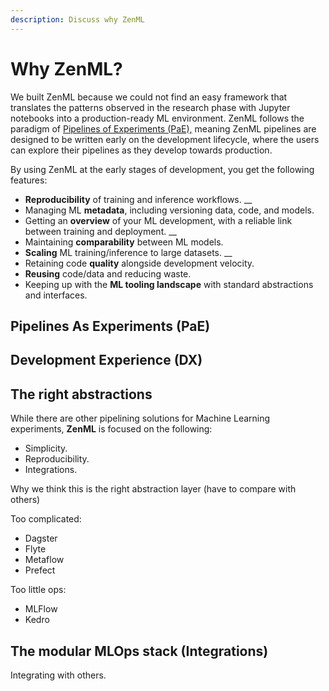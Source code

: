 ```yaml
---
description: Discuss why ZenML
---
```


# Why ZenML?

We built ZenML because we could not find an easy framework that translates the patterns observed in the research phase with Jupyter notebooks into a production-ready ML environment. ZenML follows the paradigm of [Pipelines of Experiments \(PaE\),](why-zenml.md#pipelines-as-experiments-pae) meaning ZenML pipelines are designed to be written early on the development lifecycle, where the users can explore their pipelines as they develop towards production.

By using ZenML at the early stages of development, you get the following features:

* **Reproducibility** of training and inference workflows.  __
* Managing ML **metadata**, including versioning data, code, and models.  
* Getting an **overview** of your ML development, with a reliable link between training and deployment.  __
* Maintaining **comparability** between ML models.  
* **Scaling** ML training/inference to large datasets.  __
* Retaining code **quality** alongside development velocity.  
* **Reusing** code/data and reducing waste. 
* Keeping up with the **ML tooling landscape** with standard abstractions and interfaces.

## Pipelines As Experiments \(PaE\)

## Development Experience \(DX\)



## The right abstractions

While there are other pipelining solutions for Machine Learning experiments, **ZenML** is focused on the following:

* Simplicity.
* Reproducibility.
* Integrations.

Why we think this is the right abstraction layer \(have to compare with others\)

Too complicated:

* Dagster
* Flyte
* Metaflow
* Prefect

Too little ops:

* MLFlow
* Kedro

## The modular MLOps stack \(Integrations\)

Integrating with others.

